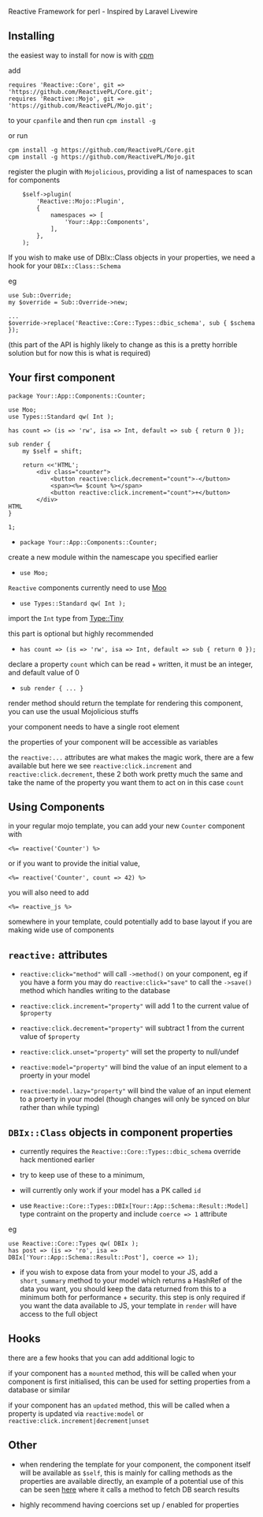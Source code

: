 Reactive Framework for perl - Inspired by Laravel Livewire

## Installing

the easiest way to install for now is with [cpm](https://metacpan.org/pod/App::cpm::Tutorial)

add
```
requires 'Reactive::Core', git => 'https://github.com/ReactivePL/Core.git';
requires 'Reactive::Mojo', git => 'https://github.com/ReactivePL/Mojo.git';
```
to your `cpanfile` and then run `cpm install -g`

or run
```
cpm install -g https://github.com/ReactivePL/Core.git
cpm install -g https://github.com/ReactivePL/Mojo.git
```

register the plugin with `Mojolicious`, providing a list of namespaces to scan for components

```
    $self->plugin(
        'Reactive::Mojo::Plugin',
        {
            namespaces => [
                'Your::App::Components',
            ],
        },
    );
```

If you wish to make use of DBIx::Class objects in your properties, we need a hook for your `DBIx::Class::Schema`

eg

```
use Sub::Override;
my $override = Sub::Override->new;

...
$override->replace('Reactive::Core::Types::dbic_schema', sub { $schema });
```

(this part of the API is highly likely to change as this is a pretty horrible solution but for now this is what is required)


## Your first component

```
package Your::App::Components::Counter;

use Moo;
use Types::Standard qw( Int );

has count => (is => 'rw', isa => Int, default => sub { return 0 });

sub render {
    my $self = shift;

    return <<'HTML';
        <div class="counter">
            <button reactive:click.decrement="count">-</button>
            <span><%= $count %></span>
            <button reactive:click.increment="count">+</button>
        </div>
HTML
}

1;
```

* `package Your::App::Components::Counter;`

create a new module within the namescape you specified earlier

* `use Moo;`

`Reactive` components currently need to use [Moo](https://metacpan.org/pod/Moo)

* `use Types::Standard qw( Int );`

import the `Int` type from [Type::Tiny](https://metacpan.org/pod/Type::Tiny)

this part is optional but highly recommended

* `has count => (is => 'rw', isa => Int, default => sub { return 0 });`

declare a property `count` which can be read + written, it must be an integer, and default value of 0

* `sub render { ... }`

render method should return the template for rendering this component, you can use the usual Mojolicious stuffs

your component needs to have a single root element

the properties of your component will be accessible as variables

the `reactive:...` attributes are what makes the magic work, there are a few available but here we see `reactive:click.increment` and `reactive:click.decrement`, these 2 both work pretty much the same and take the name of the property you want them to act on in this case `count`

## Using Components

in your regular mojo template, you can add your new `Counter` component with

```
<%= reactive('Counter') %>
```

or if you want to provide the initial value,

```
<%= reactive('Counter', count => 42) %>
```

you will also need to add
```
<%= reactive_js %>
```
somewhere in your template, could potentially add to base layout if you are making wide use of components

## `reactive:` attributes

* `reactive:click="method"` will call `->method()` on your component, eg if you have a form you may do `reactive:click="save"` to call the `->save()` method which handles writing to the database

* `reactive:click.increment="property"` will add 1 to the current value of `$property`

* `reactive:click.decrement="property"` will subtract 1 from the current value of `$property`

* `reactive:click.unset="property"` will set the property to null/undef

* `reactive:model="property"` will bind the value of an input element to a proerty in your model

* `reactive:model.lazy="property"` will bind the value of an input element to a proerty in your model (though changes will only be synced on blur rather than while typing)


## `DBIx::Class` objects in component properties

* currently requires the `Reactive::Core::Types::dbic_schema` override hack mentioned earlier

* try to keep use of these to a minimum,

* will currently only work if your model has a PK called `id`

* use `Reactive::Core::Types::DBIx[Your::App::Schema::Result::Model]` type contraint on the property and include `coerce => 1` attribute

eg
```
use Reactive::Core::Types qw( DBIx );
has post => (is => 'ro', isa => DBIx['Your::App::Schema::Result::Post'], coerce => 1);
```

* if you wish to expose data from your model to your JS, add a `short_summary` method to your model which returns a HashRef of the data you want, you should keep the data returned from this to a minimum both for performance + security. this step is only required if you want the data available to JS, your template in `render` will have access to the full object

## Hooks

there are a few hooks that you can add additional logic to

if your component has a `mounted` method, this will be called when your component is first initialised, this can be used for setting properties from a database or similar

if your component has an `updated` method, this will be called when a property is updated via `reactive:model` or `reactive:click.increment|decrement|unset`

## Other

* when rendering the template for your component, the component itself will be available as `$self`, this is mainly for calling methods as the properties are available directly, an example of a potential use of this can be seen [here](https://github.com/ReactivePL/MojoDemo/blob/d17a46b7be1051a81456681195fb84d2dc16ec68/lib/ReactivePL/Reactive/Components/DataTable.pm#L118) where it calls a method to fetch DB search results

* highly recommend having coercions set up / enabled for properties
